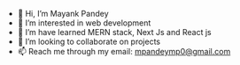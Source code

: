 - 👋 Hi, I’m Mayank Pandey
- 👀 I’m interested in web development
- 🌱 I’m have learned MERN stack, Next Js and React js
- 💞️ I’m looking to collaborate on projects
- 📫 Reach me through my email: mpandeymp0@gmail.com

<!---
mayank698/mayank698 is a ✨ special ✨ repository because its `README.md` (this file) appears on your GitHub profile.
You can click the Preview link to take a look at your changes.
--->
